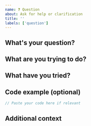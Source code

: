 ```yaml
---
name: ❓ Question
about: Ask for help or clarification
title: ''
labels: ['question']
---
```


## What's your question?

<!-- What would you like to know? -->

## What are you trying to do?

<!-- Describe what you're trying to accomplish -->

## What have you tried?

<!-- What approaches have you already attempted? -->

## Code example (optional)

```typescript
// Paste your code here if relevant
```

## Additional context

<!-- Any other helpful information -->
